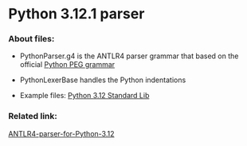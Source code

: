# Python 3.12.1 parser

### About files:
 - PythonParser.g4
   is the ANTLR4 parser grammar that based on the official [Python PEG grammar](https://docs.python.org/3.12/reference/grammar.html)

 - PythonLexerBase
   handles the Python indentations

- Example files: [Python 3.12 Standard Lib](https://github.com/python/cpython/tree/3.12/Lib)

### Related link:
[ANTLR4-parser-for-Python-3.12](https://github.com/RobEin/ANTLR4-parser-for-Python-3.12)